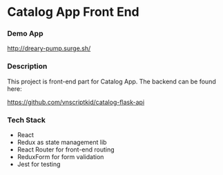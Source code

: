 # Catalog App Front End

### Demo App
http://dreary-pump.surge.sh/

### Description
This project is front-end part for Catalog App. The backend can be found here:

https://github.com/vnscriptkid/catalog-flask-api

### Tech Stack
* React 
* Redux as state management lib
* React Router for front-end routing
* ReduxForm for form validation
* Jest for testing